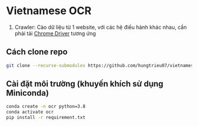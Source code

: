 # Vietnamese OCR

1. Crawler: Cào dữ liệu từ 1 website, với các hệ điều hành khác nhau, cần phải tải [Chrome Driver](https://googlechromelabs.github.io/chrome-for-testing/#stable) tương ứng

## Cách clone repo

```bash
git clone --recurse-submodules https://github.com/hungtrieu07/vietnamese-ocr
```

## Cài đặt môi trường (khuyến khích sử dụng Miniconda)

```bash
conda create -n ocr python=3.8
conda activate ocr
pip install -r requirement.txt
```
